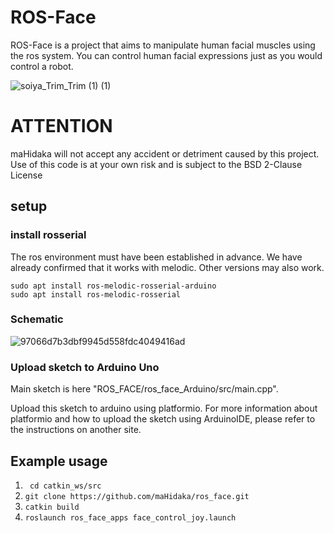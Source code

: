 # ROS-Face

ROS-Face is a project that aims to manipulate human facial muscles using the ros system.
You can control human facial expressions just as you would control a robot.

![soiya_Trim_Trim (1) (1)](https://user-images.githubusercontent.com/50083939/163589920-d6afd55d-93ee-46d3-ae5e-9531f018d53c.gif)


# ATTENTION
maHidaka will not accept any accident or detriment caused by this project. Use of this code is at your own risk and is subject to the BSD 2-Clause License

## setup

### install rosserial

The ros environment must have been established in advance.
We have already confirmed that it works with melodic. Other versions may also work.

```
sudo apt install ros-melodic-rosserial-arduino
sudo apt install ros-melodic-rosserial
```


### Schematic
![97066d7b3dbf9945d558fdc4049416ad](https://user-images.githubusercontent.com/50083939/163585114-51e26d90-7f34-4871-91ee-c89b9eb7086b.png)


### Upload sketch to Arduino Uno

Main sketch is here "ROS_FACE/ros_face_Arduino/src/main.cpp".

Upload this sketch to arduino using platformio.
For more information about platformio and how to upload the sketch using ArduinoIDE, please refer to the instructions on another site.


## Example usage

1. ``` cd catkin_ws/src```
1. ```git clone https://github.com/maHidaka/ros_face.git```
1. ```catkin build```
2. ```roslaunch ros_face_apps face_control_joy.launch```
